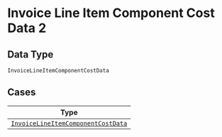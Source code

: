 
# Invoice Line Item Component Cost Data 2

## Data Type

`InvoiceLineItemComponentCostData`

## Cases

| Type |
|  --- |
| [`InvoiceLineItemComponentCostData`](../../../doc/models/invoice-line-item-component-cost-data.md) |

